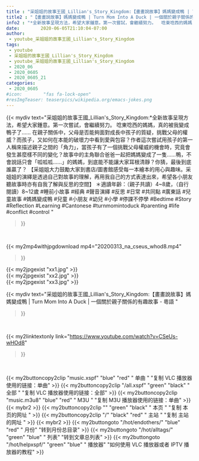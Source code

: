 ```yaml
---
title : "采姐姐的故事王國_Lillian's_Story_Kingdom:【畫畫說故事】媽媽變成鴨 | Turn Mom Into A Duck | 一個關於親子關係的有趣故事 - 粵語 "
title2 : "【畫畫說故事】媽媽變成鴨 | Turn Mom Into A Duck | 一個關於親子關係的有趣故事 - 粵語 "
info2 : "*全新故事呈現方法，希望大家鍾意。第一次嘗試，會繼續努力。  唸東唸西的媽媽，真的被我變成鴨子了......  在親子關係中，父母是否能夠面對成長中孩子的質疑，挑戰父母的權威？而孩子，又如何在本能的破壞力中看到愛與包容？作者這次嘗試用孩子的第一人稱來描述親子之間的「角力」，當孩子有了一個挑戰父母權威的機會時，究竟會發生甚麼樣不同的變化？故事中的主角聯合爸爸一起把媽媽變成了一隻……鴨，不會說話只會「呱呱呱......」的媽媽，到底能不能讓大家耳根清靜？你猜，最後到底誰贏了？  【采姐姐大力鼓勵大家到書店/圖書館感受每一本繪本的用心與趣味。采姐姐的演繹是透過自己對故事的理解，再用我自己的方式表達出來，希望各小朋友聽故事時亦有自我了解與反思的空間】  ＊適讀年齡：（親子共讀）4~8歲，（自行閱讀）8~12歲  #睡前小故事 #經典 #聲音演繹 #反思 #日常 #共同點 #廣東話 #兒童故事 #媽媽變成鴨 #兒童 #小朋友 #幼兒 #小學 #停課不停學 #Bedtime #Story #Reflection #Learning #Cantonese #turnmomintoduck #parenting #life #conflict #control "
date:        2020-06-05T21:10:04-07:00
author:
 - youtube_采姐姐的故事王國_Lillian's_Story_Kingdom
tags:
 - youtube
 - 采姐姐的故事王國_Lillian's_Story_Kingdom
 - youtube_采姐姐的故事王國_Lillian's_Story_Kingdom
 - 2020_06
 - 2020_0605
 - 2020_0605_21
categories:
 - 2020_0605
#icon:        "fas fa-lock-open"
#resImgTeaser: teaserpics/wikipedia.org/emacs-jokes.png
---
```


{{< mydiv text="采姐姐的故事王國_Lillian's_Story_Kingdom:*全新故事呈現方法，希望大家鍾意。第一次嘗試，會繼續努力。  唸東唸西的媽媽，真的被我變成鴨子了......  在親子關係中，父母是否能夠面對成長中孩子的質疑，挑戰父母的權威？而孩子，又如何在本能的破壞力中看到愛與包容？作者這次嘗試用孩子的第一人稱來描述親子之間的「角力」，當孩子有了一個挑戰父母權威的機會時，究竟會發生甚麼樣不同的變化？故事中的主角聯合爸爸一起把媽媽變成了一隻……鴨，不會說話只會「呱呱呱......」的媽媽，到底能不能讓大家耳根清靜？你猜，最後到底誰贏了？  【采姐姐大力鼓勵大家到書店/圖書館感受每一本繪本的用心與趣味。采姐姐的演繹是透過自己對故事的理解，再用我自己的方式表達出來，希望各小朋友聽故事時亦有自我了解與反思的空間】  ＊適讀年齡：（親子共讀）4~8歲，（自行閱讀）8~12歲  #睡前小故事 #經典 #聲音演繹 #反思 #日常 #共同點 #廣東話 #兒童故事 #媽媽變成鴨 #兒童 #小朋友 #幼兒 #小學 #停課不停學 #Bedtime #Story #Reflection #Learning #Cantonese #turnmomintoduck #parenting #life #conflict #control "
>}}
<br>


{{< my2mp4withjpgdownload mp4="20200313_na_cseus_whod8.mp4"
>}}

{{< my2jpgexist "xx1.jpg" >}}<br>
{{< my2jpgexist "xx2.jpg" >}}<br>
{{< my2jpgexist "xx3.jpg" >}}<br>



{{< mydiv text="采姐姐的故事王國_Lillian's_Story_Kingdom:【畫畫說故事】媽媽變成鴨 | Turn Mom Into A Duck | 一個關於親子關係的有趣故事 - 粵語 "
>}}
<br>

{{< my2linktextonly link="https://www.youtube.com/watch?v=CSeUs-wHOd8"
>}}


<br>

{{< my2buttoncopy2clip "music.xspf"        "blue"   "red"    " 单曲 "  "复制 VLC 播放器使用的链接：单曲" >}} {{< my2buttoncopy2clip "/all.xspf"         "green"  "black"  " 全部 "  "复制 VLC 播放器使用的链接：全部" >}} {{< my2buttoncopy2clip "music.m3u8"        "blue"   "red"    " M3U  "    "复制 M3U 播放器使用的链接：单曲" >}} {{< mybr2 >}} {{< my2buttoncopy2clip ""                  "green"  "black"  " 本页 "    "复制 本页的网址 " >}} {{< my2buttoncopy2clip "/"                 "black"  "red"    " 主站 "    "复制 主站的网址 " >}} {{< mybr2 >}} {{< my2buttongoto      "/hot/endothers/"   "blue"   "red"    " 月份"   "转到月份总目录" >}} {{< my2buttongoto      "/hot/alltags/"     "green"  "blue"   " 列表"   "转到文章总列表" >}} {{< my2buttongoto      "/hot/helpxspf/"    "green"  "blue"   " 播放器" "如何使用 VLC 播放器或者 IPTV 播放器的教程" >}} 
